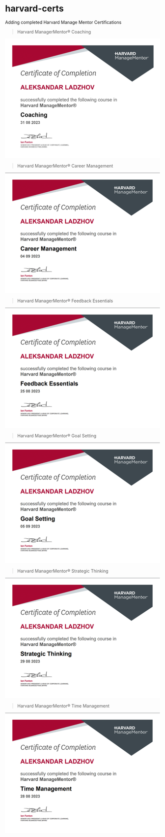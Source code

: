 # harvard-certs
Adding completed Harvard Manage Mentor Certifications



> Harvard ManagerMentor® Coaching

![Screenshot Normal](./Coaching/Coaching.png)

> Harvard ManagerMentor® Career Management

![Screenshot Normal](./Career%20Management/Career%20Management.png)

> Harvard ManagerMentor® Feedback Essentials

![Screenshot Normal](./Feedback%20Essentials/Feedback%20Essentials.png)

> Harvard ManagerMentor® Goal Setting

![Screenshot Normal](./Goal%20Setting/Goal%20Setting.png)

> Harvard ManagerMentor® Strategic Thinking

![Screenshot Normal](./Strategic%20Thinking/Strategic%20Thinking.png)

> Harvard ManagerMentor® Time Management

![Screenshot Normal](./Time%20Management/Time%20Management.png)